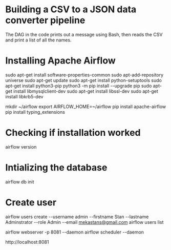 # Building a CSV to a JSON data converter pipeline

The DAG in the code prints out a message using Bash, then reads the CSV and print a list of all the names.








# Installing Apache Airflow
sudo apt-get install software-properties-common
sudo apt-add-repository universe
sudo apt-get update
sudo apt-get install python-setuptools
sudo apt-get install python3-pip
python3 -m pip install --upgrade pip
sudo apt-get install libmysqlclient-dev
sudo apt-get install libssl-dev
sudo apt-get install libkrb5-dev

mkdir ~/airflow
export AIRFLOW_HOME=~/airflow
pip install apache-airflow
pip install typing_extensions

# Checking if installation worked
airflow version

# Intializing the database
airflow db init

# Create user
airflow users create --username admin --firstname Stan --lastname Adminstrator --role Admin --email mekastans@gmail.com
airflow users list

airflow webserver -p 8081 --daemon
airflow scheduler --daemon

http://localhost:8081